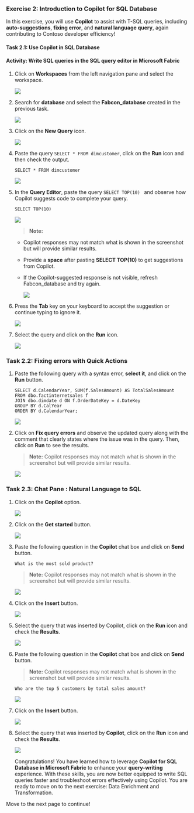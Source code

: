 ### Exercise 2: Introduction to Copilot for SQL Database

In this exercise, you will use **Copilot** to assist with T-SQL queries, including **auto-suggestions**, **fixing error**, and **natural language query**, again contributing to Contoso developer efficiency!

#### Task 2.1: Use Copilot in SQL Database

#### Activity: Write SQL queries in the SQL query editor in Microsoft Fabric

1. Click on **Workspaces** from the left navigation pane and select the **<inject key="WorkspaceName" enableCopy="false"/>** workspace.

   ![](../media/new2.png)

2. Search for **database** and select the **Fabcon_database** created in the previous task.

   ![](../media/database2.png)

3. Click on the **New Query** icon.

   ![](../media/database3.png)

4. Paste the query ```SELECT * FROM dimcustomer```, click on the **Run** icon and then check the output.

   ```
   SELECT * FROM dimcustomer
   ```

   ![](../media/database4.png)

5. In the **Query Editor**, paste the query ```SELECT TOP(10) ``` and observe how Copilot suggests code to complete your query.

   ```
   SELECT TOP(10)
   ```
    ![](../media/database17.png)

    >**Note:** 
    - Copilot responses may not match what is shown in the screenshot but will provide similar results.
    - Provide a **space** after pasting **SELECT TOP(10)** to get suggestions from Copilot.
    - If the Copilot-suggested response is not visible, refresh Fabcon_database and try again.  

      ![](../media/new4u.png)

6. Press the **Tab** key on your keyboard to accept the suggestion or continue typing to ignore it.

   ![](../media/database20.png)

7. Select the query and click on the **Run** icon.

   ![](../media/database19.png)


### Task 2.2: Fixing errors with Quick Actions

1. Paste the following query with a syntax error, **select it**, and click on the **Run** button.

    ```
    SELECT d.CalendarYear, SUM(f.SalesAmount) AS TotalSalesAmount
    FROM dbo.factinternetsales f
    JOIN dbo.dimdate d ON f.OrderDateKey = d.DateKey
    GROUP BY d.CalYear
    ORDER BY d.CalendarYear;

    ```
   ![](../media/database7.png)

2. Click on **Fix query errors** and observe the updated query along with the comment that clearly states where the issue was in the query. Then, click on **Run** to see the results.

    >**Note:** Copilot responses may not match what is shown in the screenshot but will provide similar results.

   ![](../media/database8.png)

### Task 2.3: Chat Pane : Natural Language to SQL

1. Click on the **Copilot** option.

   ![](../media/database9.png)

2. Click on the **Get started** button.

   ![](../media/database10.png)

3. Paste the following question in the **Copilot** chat box and click on **Send** button.

    ```
    What is the most sold product?
    ```

    >**Note:** Copilot responses may not match what is shown in the screenshot but will provide similar results.

    ![](../media/database11.png)

4. Click on the **Insert** button.

   ![](../media/database12.png)

5. Select the query that was inserted by Copilot, click on the **Run** icon and check the **Results**.

   ![](../media/database13.png)

6. Paste the following question in the **Copilot** chat box and click on **Send** button.

    >**Note:** Copilot responses may not match what is shown in the screenshot but will provide similar results.

    ```
    Who are the top 5 customers by total sales amount?
    ```

   ![](../media/database14.png)

7. Click on the **Insert** button.

   ![](../media/database15.png)

8. Select the query that was inserted by **Copilot**, click on the **Run** icon and check the **Results**.

   ![](../media/database16.png)

    Congratulations! You have learned how to leverage **Copilot for SQL Database in Microsoft Fabric** to enhance your **query-writing** experience. With these skills, you are now better equipped to write SQL queries faster and troubleshoot errors effectively using Copilot. You are ready to move on to the next exercise: Data Enrichment and Transformation.

 Move to the next page to continue!
